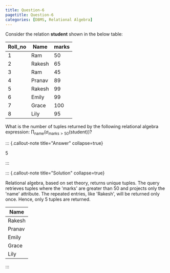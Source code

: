 ```yaml
---
title: Question-6
pagetitle: Question-6
categories: [DBMS, Relational Algebra]
---
```



Consider the relation **student** shown in the below table:

| Roll\_no | Name   | marks |
|----------|--------|-------|
| 1        | Ram    | 50    |
| 2        | Rakesh | 65    |
| 3        | Ram    | 45    |
| 4        | Pranav | 89    |
| 5        | Rakesh | 99    |
| 6        | Emily  | 99    |
| 7        | Grace  | 100   |
| 8        | Lily   | 95    |

What is the number of tuples returned by the following relational algebra expression: $\prod_{\text{name}}(\sigma_{\text{marks}>50}(\text{student}))$?



::: {.callout-note title="Answer" collapse=true}

$5$

:::



::: {.callout-note title="Solution" collapse=true}

Relational algebra, based on set theory, returns unique tuples. The query retrieves tuples where the 'marks' are greater than $50$ and projects only the 'name' attribute. The repeated entries, like 'Rakesh', will be returned only once. Hence, only $5$ tuples are returned.

| Name   |
|--------|
| Rakesh |
| Pranav |
| Emily  |
| Grace  |
| Lily   |

:::